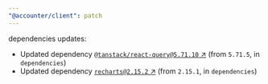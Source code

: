 ```yaml
---
"@accounter/client": patch
---
```

dependencies updates:
  - Updated dependency [`@tanstack/react-query@5.71.10` ↗︎](https://www.npmjs.com/package/@tanstack/react-query/v/5.71.10) (from `5.71.5`, in `dependencies`)
  - Updated dependency [`recharts@2.15.2` ↗︎](https://www.npmjs.com/package/recharts/v/2.15.2) (from `2.15.1`, in `dependencies`)
